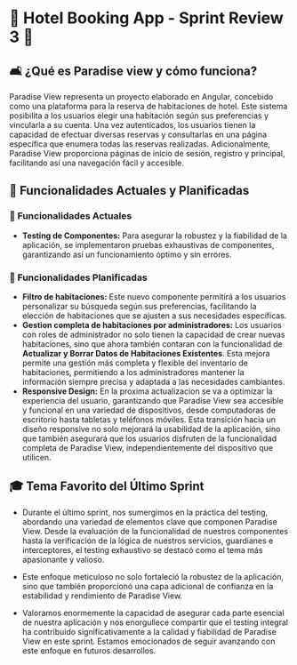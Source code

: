 # 🏨 Hotel Booking App - Sprint Review 3 🏨

## 🛋️ ¿Qué es Paradise view y cómo funciona?

Paradise View representa un proyecto elaborado en Angular, concebido como una plataforma para la reserva de habitaciones de hotel. Este sistema posibilita a los usuarios elegir una habitación según sus preferencias y vincularla a su cuenta. Una vez autenticados, los usuarios tienen la capacidad de efectuar diversas reservas y consultarlas en una página específica que enumera todas las reservas realizadas. Adicionalmente, Paradise View proporciona páginas de inicio de sesión, registro y principal, facilitando así una navegación fácil y accesible.

## 🌟 Funcionalidades Actuales y Planificadas

### 📅 Funcionalidades Actuales

- **Testing de Componentes:** Para asegurar la robustez y la fiabilidad de la aplicación, se implementaron pruebas exhaustivas de componentes, garantizando así un funcionamiento óptimo y sin errores.

### 🚀 Funcionalidades Planificadas

- **Filtro de habitaciones:** Este nuevo componente permitirá a los usuarios personalizar su búsqueda según sus preferencias, facilitando la elección de habitaciones que se ajusten a sus necesidades específicas.
- **Gestion completa de habitaciones por administradores:** Los usuarios con roles de administrador no solo tienen la capacidad de crear nuevas habitaciones, sino que ahora también contaran con la funcionalidad de **Actualizar y Borrar Datos de Habitaciones Existentes**. Esta mejora permite una gestión más completa y flexible del inventario de habitaciones, permitiendo a los administradores mantener la información siempre precisa y adaptada a las necesidades cambiantes.
- **Responsive Design:** En la proxima actualizacion se va a optimizar la experiencia del usuario, garantizando que Paradise View sea accesible y funcional en una variedad de dispositivos, desde computadoras de escritorio hasta tabletas y teléfonos móviles. Esta transición hacia un diseño responsive no solo mejorará la usabilidad de la aplicación, sino que también asegurará que los usuarios disfruten de la funcionalidad completa de Paradise View, independientemente del dispositivo que utilicen.

## 🎓 Tema Favorito del Último Sprint

- Durante el último sprint, nos sumergimos en la práctica del testing, abordando una variedad de elementos clave que componen Paradise View. Desde la evaluación de la funcionalidad de nuestros componentes hasta la verificación de la lógica de nuestros servicios, guardianes e interceptores, el testing exhaustivo se destacó como el tema más apasionante y valioso.

- Este enfoque meticuloso no solo fortaleció la robustez de la aplicación, sino que también proporcionó una capa adicional de confianza en la estabilidad y rendimiento de Paradise View.

- Valoramos enormemente la capacidad de asegurar cada parte esencial de nuestra aplicación y nos enorgullece compartir que el testing integral ha contribuido significativamente a la calidad y fiabilidad de Paradise View en este sprint. Estamos emocionados de seguir avanzando con este enfoque en futuros desarrollos.
